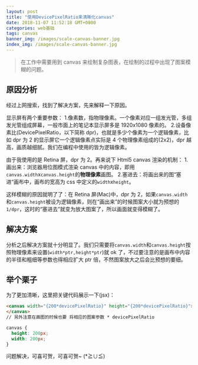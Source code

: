 ```yaml
---
layout: post
title: "使用DevicePixelRatio来清晰化canvas"
date: 2018-11-07 11:52:18 GMT+0800
categories: web基础
tags: canvas
banner_img: /images/scale-canvas-banner.jpg
index_img: /images/scale-canvas-banner.jpg
---
```


> 在工作中需要用到 canvas 来绘制复杂图表，在绘制的过程中出现了图案模糊的问题。

## 原因分析

经过上网搜索，找到了解决方案，先来解释一下原因。

显示屏有两个重要参数： 1.像素数，指物理像素。一个像素对应一组发光管，多组发光管组成屏幕，一般市面上的笔记本显示屏多是 1920x1080 像素的。 2.设备像素比(DevicePixelRatio，以下简称 dpr)，也就是多少个像素为一个逻辑像素，比如 dpr 为 2 的显示屏它一个逻辑像素点实际是 4 个物理像素组成的(2x2)，dpr 越高，画质越细腻。我们在编程中使用的皆为逻辑像素。

由于我使用的是 Retina 屏，dpr 为 2。再来说下 Html5 canvas 渲染的机制： 1.画出来：浏览器用位图模式渲染 canvas 中的内容，即用`canvas.width`x`canvas.height`的**物理像素**画图。 2.塞进去：将画出来的图“塞进“画布中，画布的宽高为 css 中定义的`width`x`height`。

这样模糊的原因就明了了：在 Retina 屏(Mac)中，dpr 为 2，如果`canvas.width`和`canvas.height`被设为逻辑像素，则在“画出来”的时候图案大小就为预想的`1/dpr`，这时的“塞进去”就变为放大图案了，所以画面就变得模糊了。

## 解决方案

分析之后解决方案就十分明显了。我们只需要将`canvas.width`和`canvas.height`按照物理像素来设置(`width*ptr,height*ptr`)就 ok 了，不过要注意的是画布中内容的半径和粗细等参数也得相应扩大 ptr 倍，不然图案放大之后会比预想的要细。

## 举个栗子

为了更加清晰，这里把关键代码展示一下(jsx)：

```html
<canvas width="{200*devicePixelRatio}" height="{200*devicePixelRatio}">
</canvas>
// 另外注意在画图的时候也要 将相应的图案参数 * devicePixelRatio
```

```css
canvas {
  height: 200px;
  width: 200px;
}
```

问题解决，可喜可贺，可喜可贺~ (\*≧∪≦)
